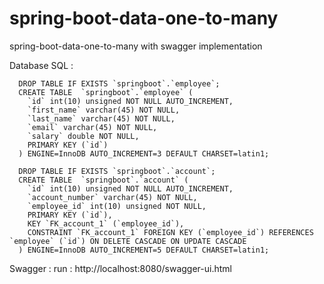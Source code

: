 # spring-boot-data-one-to-many
spring-boot-data-one-to-many with swagger implementation

Database SQL :

      DROP TABLE IF EXISTS `springboot`.`employee`;
      CREATE TABLE  `springboot`.`employee` (
        `id` int(10) unsigned NOT NULL AUTO_INCREMENT,
        `first_name` varchar(45) NOT NULL,
        `last_name` varchar(45) NOT NULL,
        `email` varchar(45) NOT NULL,
        `salary` double NOT NULL,
        PRIMARY KEY (`id`)
      ) ENGINE=InnoDB AUTO_INCREMENT=3 DEFAULT CHARSET=latin1;
      
      DROP TABLE IF EXISTS `springboot`.`account`;
      CREATE TABLE  `springboot`.`account` (
        `id` int(10) unsigned NOT NULL AUTO_INCREMENT,
        `account_number` varchar(45) NOT NULL,
        `employee_id` int(10) unsigned NOT NULL,
        PRIMARY KEY (`id`),
        KEY `FK_account_1` (`employee_id`),
        CONSTRAINT `FK_account_1` FOREIGN KEY (`employee_id`) REFERENCES `employee` (`id`) ON DELETE CASCADE ON UPDATE CASCADE
      ) ENGINE=InnoDB AUTO_INCREMENT=5 DEFAULT CHARSET=latin1;


Swagger : run : http://localhost:8080/swagger-ui.html
